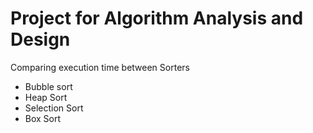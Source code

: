 # Project for Algorithm Analysis and Design
Comparing execution time between Sorters
- Bubble sort
- Heap Sort
- Selection Sort
- Box Sort
